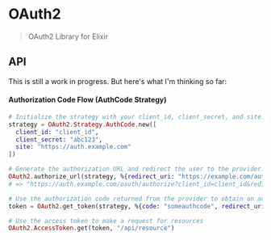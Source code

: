 OAuth2
======

> OAuth2 Library for Elixir

## API

This is still a work in progress. But here's what I'm thinking so far:

#### Authorization Code Flow (AuthCode Strategy)

```elixir
# Initialize the strategy with your client_id, client_secret, and site.
strategy = OAuth2.Strategy.AuthCode.new([
  client_id: "client_id",
  client_secret: "abc123",
  site: "https://auth.example.com"
])

# Generate the authorization URL and redirect the user to the provider.
OAuth2.authorize_url(strategy, %{redirect_uri: "https://example.com/auth/callback"})
# => "https://auth.example.com/oauth/authorize?client_id=client_id&redirect_uri=https%3A%2F%2Fexample.com%2Fauth%2Fcallback&response_type=code"

# Use the authorization code returned from the provider to obtain an access token.
token = OAuth2.get_token(strategy, %{code: "someauthcode", redirect_uri: "https://example.com/auth/callback"})

# Use the access token to make a request for resources
OAuth2.AccessToken.get(token, "/api/resource")
```
